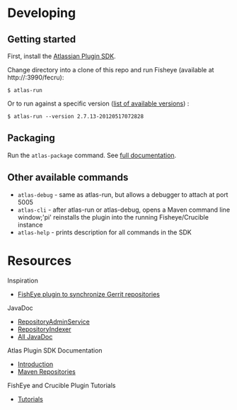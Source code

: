 # Developing 

## Getting started

First, install the [Atlassian Plugin SDK](https://developer.atlassian.com/display/DOCS/Set+up+the+Atlassian+Plugin+SDK+and+Build+a+Project).

Change directory into a clone of this repo and run Fisheye (available at http://<machinename>:3990/fecru):

    $ atlas-run

Or to run against a specific version ([list of available versions](https://maven.atlassian.com/content/repositories/atlassian-public/com/atlassian/crucible/atlassian-crucible/)) :


    $ atlas-run --version 2.7.13-20120517072828

## Packaging

Run the `atlas-package` command.  See [full documentation](https://developer.atlassian.com/display/DOCS/Packaging+and+Releasing+your+Plugin).

## Other available commands

* `atlas-debug` - same as atlas-run, but allows a debugger to attach at port 5005
* `atlas-cli` - after atlas-run or atlas-debug, opens a Maven command line window;'pi' reinstalls the plugin into the running Fisheye/Crucible instance
* `atlas-help` - prints description for all commands in the SDK

# Resources

Inspiration

* [FishEye plugin to synchronize Gerrit repositories](https://github.com/garaio/fisheye-gerrit-sync)

JavaDoc

* [RepositoryAdminService](http://docs.atlassian.com/fisheye-crucible/2.7.13/javadoc/com/atlassian/fisheye/spi/admin/services/RepositoryAdminService.html)
* [RepositoryIndexer](http://docs.atlassian.com/fisheye-crucible/2.7.13/javadoc/com/atlassian/fisheye/spi/admin/services/RepositoryIndexer.html)
* [All JavaDoc](http://docs.atlassian.com/fisheye-crucible/2.7.13/javadoc/)

Atlas Plugin SDK Documentation

* [Introduction](https://developer.atlassian.com/display/DOCS/Introduction+to+the+Atlassian+Plugin+SDK)
* [Maven Repositories](https://developer.atlassian.com/display/DOCS/Atlassian+Maven+Repositories)

FishEye and Crucible Plugin Tutorials

* [Tutorials](https://developer.atlassian.com/display/FECRUDEV/FishEye+and+Crucible+Plugin+Tutorials)
